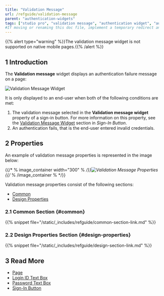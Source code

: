 ```yaml
---
title: "Validation Message"
url: /refguide/validation-message
parent: "authentication-widgets"
tags: ["studio pro", "validation message", "authentication widget", "authentication"]
#If moving or renaming this doc file, implement a temporary redirect and let the respective team know they should update the URL in the product. See Mapping to Products for more details.
---
```


{{% alert type="warning" %}}The validation message widget is not supported on native mobile pages.{{% /alert %}}

## 1 Introduction

The **Validation message** widget displays an authentication failure message on a page:

![Validation Message Widget](/attachments/refguide/modeling/pages/authentication-widgets/validation-message/validation-message.png)

 It is only displayed to an end-user when both of the following conditions are met:

1.  The validation message selected in the **Validation message widget** property of a sign-in button. For more information on this property, see the [Validation Message Widget](sign-in-button#validation-message-widget) section in *Sign-In Button*. 
2.  An authentication fails, that is the end-user entered invalid credentials.

## 2 Properties

An example of validation message properties is represented in the image below:

{{/* % image_container width="300" % */}}![Validation Message Properties](/attachments/refguide/modeling/pages/authentication-widgets/validation-message/validation-message-properties.png)
{{/* % /image_container % */}}

Validation message properties consist of the following sections:

* [Common](#common) 
* [Design Properties](#design-properties)

### 2.1 Common Section {#common}

{{% snippet file="/static/_includes/refguide/common-section-link.md" %}}

### 2.2 Design Properties Section {#design-properties}

{{% snippet file="/static/_includes/refguide/design-section-link.md" %}}

## 3 Read More

* [Page](page)
* [Login ID Text Box](login-id-text-box)
* [Password Text Box](password-text-box)
* [Sign-In Button](sign-in-button)